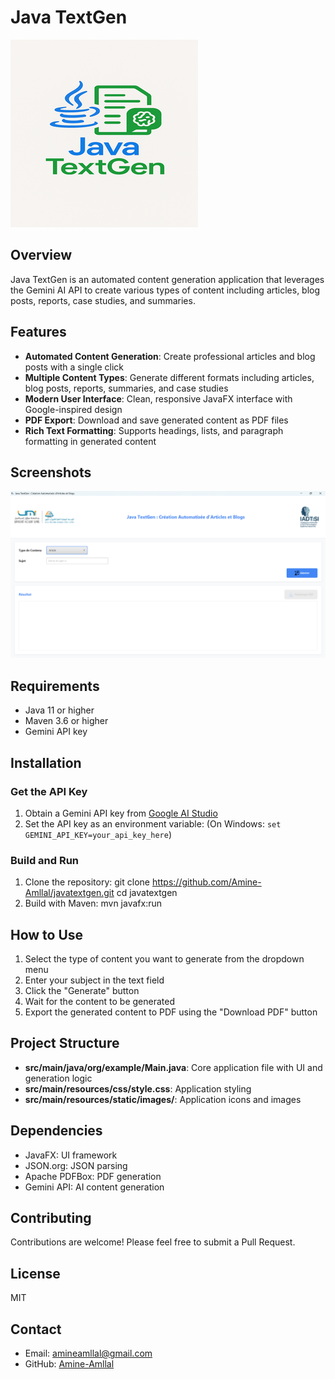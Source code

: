 # Java TextGen

![Java TextGen Logo](images/logo.png)

## Overview
Java TextGen is an automated content generation application that leverages the Gemini AI API to create various types of content including articles, blog posts, reports, case studies, and summaries.

## Features
- **Automated Content Generation**: Create professional articles and blog posts with a single click
- **Multiple Content Types**: Generate different formats including articles, blog posts, reports, summaries, and case studies
- **Modern User Interface**: Clean, responsive JavaFX interface with Google-inspired design
- **PDF Export**: Download and save generated content as PDF files
- **Rich Text Formatting**: Supports headings, lists, and paragraph formatting in generated content

## Screenshots
![Interface](images/interface.png)

## Requirements
- Java 11 or higher
- Maven 3.6 or higher
- Gemini API key

## Installation

### Get the API Key
1. Obtain a Gemini API key from [Google AI Studio](https://ai.google.dev/)
2. Set the API key as an environment variable:
(On Windows: `set GEMINI_API_KEY=your_api_key_here`)

### Build and Run
1. Clone the repository:
git clone https://github.com/Amine-Amllal/javatextgen.git cd javatextgen
2. Build with Maven:
mvn javafx:run

## How to Use
1. Select the type of content you want to generate from the dropdown menu
2. Enter your subject in the text field
3. Click the "Generate" button
4. Wait for the content to be generated
5. Export the generated content to PDF using the "Download PDF" button

## Project Structure
- **src/main/java/org/example/Main.java**: Core application file with UI and generation logic
- **src/main/resources/css/style.css**: Application styling
- **src/main/resources/static/images/**: Application icons and images

## Dependencies
- JavaFX: UI framework
- JSON.org: JSON parsing
- Apache PDFBox: PDF generation
- Gemini API: AI content generation

## Contributing
Contributions are welcome! Please feel free to submit a Pull Request.

## License
MIT

## Contact
- Email: amineamllal@gmail.com
- GitHub: [Amine-Amllal](https://github.com/Amine-Amllal/javatextgen)
